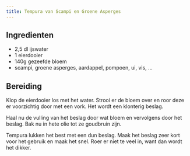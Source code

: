 ```yaml
---
title: Tempura van Scampi en Groene Asperges
---
```


##  Ingredienten 
* 2,5 dl ijswater
* 1 eierdooier
* 140g gezeefde bloem
* scampi, groene asperges, aardappel, pompoen, ui, vis, ...

##  Bereiding 
Klop de eierdooier los met het water. Strooi er de bloem over en roor deze er voorzichtig door met een vork. Het wordt een klonterig beslag.

Haal nu de vulling van het beslag door wat bloem en vervolgens door het beslag. Bak nu in hete olie tot ze goudbruin zijn. 

Tempura lukken het best met een dun beslag. Maak het beslag zeer kort voor het gebruik en maak het snel. Roer er niet te veel in, want dan wordt het dikker.

